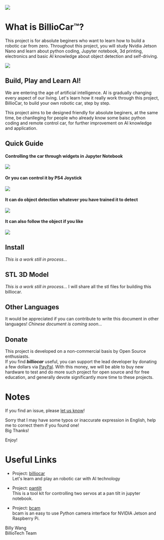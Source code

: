 ![](http://res.makeronsite.com/billiocar/bcar_logo_200.png)

# What is BillioCar™?
This project is for absolute beginers who want to learn how to build a robotic car from zero. Throughout this project, you will study Nvidia Jetson Nano and learn about python coding, Jupyter notebook, 3d printing, electronics and basic AI knowledge about object detection and self-driving. 

![](http://res.makeronsite.com/billiocar/bcar_overview.png)

## Build, Play and Learn AI!
We are entering the age of artificial intelligence. AI is gradually changing every aspect of our living. Let's learn how it really work through this project, BillioCar, to build your own robotic car, step by step.

This project aims to be designed friendly for absolute beginers, at the same time, be chanlleging for people who already know some baisc python coding and remote control car, for further improvement on AI knowledge and application.

## Quick Guide
#### Controlling the car through widgets in Jupyter Notebook ####
![](http://res.makeronsite.com/billiocar/move_jupyter.gif)
#### Or you can control it by PS4 Joystick ####
![](http://res.makeronsite.com/billiocar/move_js.gif)
#### It can do object detection whatever you have trained it to detect ####
![](http://res.makeronsite.com/billiocar/obj_det_pantilt.gif)
#### It can also follow the object if you like ####
![](http://res.makeronsite.com/billiocar/obj_det_follow.gif)

## Install
_This is a work still in process..._

## STL 3D Model
_This is a work still in process..._
I will share all the stl files for building this billiocar.

## Other Languages
It would be appreciated if you can contribute to write this document in other languages!
_Chinese document is coming soon..._

## Donate
This project is developed on a non-commercial basis by Open Source enthusiasts. \
If you find __*billiocar*__ useful, you can support the lead developer by donating a few dollars via [PayPal](https://www.paypal.com/paypalme/BillyYBWang).
With this money, we will be able to buy new hardware to test and do more such project for open source and for free education, and generally devote significantly more time to these projects.

# Notes
If you find an issue, please [let us know](../..//issues)!

Sorry that I may have some typos or inaccurate expression in English, help me to correct them if you found one! \
Big Thanks!

Enjoy!

# Useful Links
- Project: [billiocar](https://github.com/youyoubilly/billiocar) \
Let's learn and play an robotic car with AI technology

- Project: [pantilt](https://github.com/youyoubilly/pantilt) \
This is a tool kit for controlling two servos at a pan tilt in jupyter notebook.

- Project: [bcam](https://github.com/youyoubilly/bcam) \
bcam is an easy to use Python camera interface for NVIDIA Jetson and Raspberry Pi.

Billy Wang \
BillioTech Team
